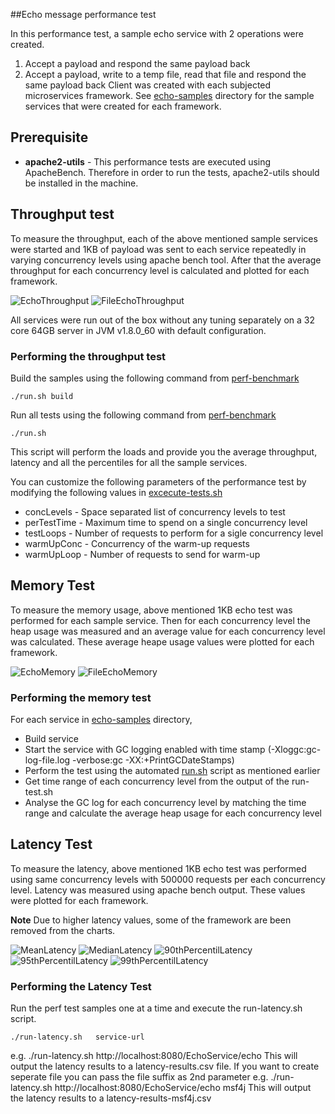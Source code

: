 ##Echo message performance test

In this performance test, a sample echo service with 2 operations were created.
1. Accept a payload and respond the same payload back
2. Accept a payload, write to a temp file, read that file and respond the same payload back
Client was created with each subjected microservices framework. See [echo-samples](echo-samples) directory for the 
sample services that were created for each framework.

## Prerequisite
* **apache2-utils** - This performance tests are executed using ApacheBench. Therefore in order to run the tests, apache2-utils
should be installed in the machine.

## Throughput test

To measure the throughput, each of the above mentioned sample services were started and 1KB of payload was sent to 
each service repeatedly in varying concurrency levels using apache bench tool. After that the average throughput for
each concurrency level is calculated and plotted for each framework.

![EchoThroughput](graphs/echotps.png) 
![FileEchoThroughput](graphs/fileechotps.png) 

All services were run out of the box without any tuning separately on a 32 core 64GB server in JVM v1.8.0_60 with default configuration.

### Performing the throughput test

Build the samples using the following command from [perf-benchmark](perf-benchmark)

```
./run.sh build
```

Run all tests using the following command from [perf-benchmark](perf-benchmark)

```
./run.sh
```

This script will perform the loads and provide you the average throughput, latency and all the percentiles for all the sample services.

You can customize the following parameters of the performance test by modifying the following values in [excecute-tests.sh](excecute-tests.sh)
 * concLevels - Space separated list of concurrency levels to test
 * perTestTime - Maximum time to spend on a single concurrency level
 * testLoops - Number of requests to perform for a sigle concurrency level
 * warmUpConc - Concurrency of the warm-up requests
 * warmUpLoop - Number of requests to send for warm-up


## Memory Test

To measure the memory usage, above mentioned 1KB echo test was performed for each sample service. Then for each 
concurrency level the heap usage was measured and an average value for each concurrency level was calculated. These
average heape usage values were plotted for each framework.

![EchoMemory](graphs/echomem.png)
![FileEchoMemory](graphs/fileechomem.png)

### Performing the memory test

For each service in [echo-samples](echo-samples) directory,
* Build service
* Start the service with GC logging enabled with time stamp (-Xloggc:gc-log-file.log -verbose:gc -XX:+PrintGCDateStamps)
* Perform the test using the automated [run.sh](run.sh) script as mentioned earlier
* Get time range of each concurrency level from the output of the run-test.sh
* Analyse the GC log for each concurrency level by matching the time range and calculate the average heap usage for each concurrency level


## Latency Test

To measure the latency, above mentioned 1KB echo test was performed using same concurrency levels with 500000 requests per each concurrency level. 
Latency was measured using apache bench output. These values were plotted for each framework.

**Note**
Due to higher latency values, some of the framework are been removed from the charts.

![MeanLatency](graphs/meanlatencysmall.png)
![MedianLatency](graphs/medianlatency.png)
![90thPercentilLatency](graphs/90thpercentile.png)
![95thPercentilLatency](graphs/95thpercentile.png)
![99thPercentilLatency](graphs/99thpercentile.png)

### Performing the Latency Test

Run the perf test samples one at a time and execute the run-latency.sh script.
```
./run-latency.sh   service-url
```
e.g.
./run-latency.sh http://localhost:8080/EchoService/echo
This will output the latency results to a latency-results.csv file. If you want to create seperate file you can pass the file suffix as 2nd parameter
e.g.
./run-latency.sh http://localhost:8080/EchoService/echo msf4j
This will output the latency results to a latency-results-msf4j.csv